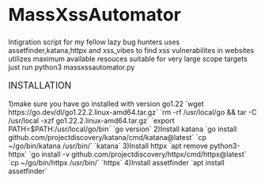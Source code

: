 <h1 style="font-size: 36px;">MassXssAutomator</h1>
Intigration script for my fellow lazy bug hunters
uses assetfinder,katana,httpx and xss_vibes to find xss vulnerabilites in websites
utilizes maximum available resouces 
suitable for very large scope targets
just run 
python3 massxssautomator.py



  
<p style="font-size: 18px;">INSTALLATION</p>
1)make sure you have go installed with version go1.22
  `wget https://go.dev/dl/go1.22.2.linux-amd64.tar.gz`
  `rm -rf /usr/local/go && tar -C /usr/local -xzf go1.22.2.linux-amd64.tar.gz`
  `export PATH=$PATH:/usr/local/go/bin`
  `go version`
2)Install katana
  `go install github.com/projectdiscovery/katana/cmd/katana@latest`
  `cp ~/go/bin/katana /usr/bin/`
  `katana`
3)Install httpx
  `apt remove python3-httpx`
  `go install -v github.com/projectdiscovery/httpx/cmd/httpx@latest`
  `cp ~/go/bin/httpx /usr/bin/`
  `httpx`
4)Install assetfinder
  `apt install assetfinder`
  
  

  


